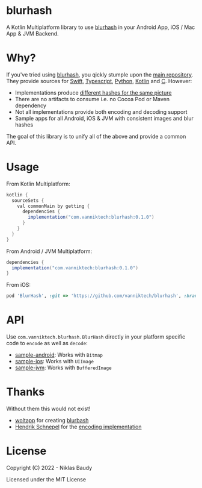 blurhash
========

A Kotlin Multiplatform library to use [blurhash](https://blurha.sh/) in your Android App, iOS / Mac App & JVM Backend.

# Why?

If you've tried using [blurhash](https://blurha.sh/), you qickly stumple upon the [main repository](https://github.com/woltapp/blurhash). They provide sources for [Swift](https://github.com/woltapp/blurhash/tree/master/Swift), [Typescript](https://github.com/woltapp/blurhash/tree/master/TypeScript), [Python](https://github.com/woltapp/blurhash-python), [Kotlin](https://github.com/woltapp/blurhash/tree/master/Kotlin) and [C](https://github.com/woltapp/blurhash/tree/master/C). However:

- Implementations produce [different hashes for the same picture](https://github.com/woltapp/blurhash/issues/196)
- There are no artifacts to consume i.e. no Cocoa Pod or Maven dependency
- Not all implementations provide both encoding and decoding support
- Sample apps for all Android, iOS & JVM with consistent images and blur hashes

The goal of this library is to unify all of the above and provide a common API.

# Usage

From Kotlin Multiplatform:

```groovy
kotlin {
  sourceSets {
    val commonMain by getting {
      dependencies {
        implementation("com.vanniktech:blurhash:0.1.0")
      }
    }
  }
}
```

From Android / JVM Multiplatform:

```groovy
dependencies {
  implementation("com.vanniktech:blurhash:0.1.0")
}
```

From iOS:

```ruby
pod 'BlurHash', :git => 'https://github.com/vanniktech/blurhash', :branch => "master"
```

# API

Use `com.vanniktech.blurhash.BlurHash` directly in your platform specific code to `encode` as well as `decode`:

- [sample-android](./sample-android/src/main/kotlin/com/vanniktech/blurhash/sample/android/BlurHashMainActivity.kt): Works with `Bitmap`
- [sample-ios](./sample-ios/ios/App.swift): Works with `UIImage`
- [sample-jvm](sample-jvm/src/main/java/com/vanniktech/blurhash/sample/jvm/BlurHashJvm.kt): Works with `BufferedImage`

# Thanks

Without them this would not exist!

- [woltapp](https://github.com/woltapp) for creating [blurbash](https://github.com/woltapp/blurhash)
- [Hendrik Schnepel](https://github.com/hsch) for the [encoding implementation](https://github.com/hsch/blurhash-java)

# License

Copyright (C) 2022 - Niklas Baudy

Licensed under the MIT License
